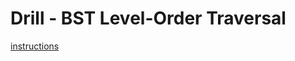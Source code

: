 # Drill - BST Level-Order Traversal

[instructions](https://github.com/MRU-CSIS-2503-202101-001/public-instructions/blob/main/drill-bst-level-order-traversal.md)
